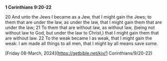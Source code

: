 **1 Corinthians 9:20-22**

20 And unto the Jews I became as a Jew, that I might gain the Jews; to them that are under the law, as under the law, that I might gain them that are under the law; 21 To them that are without law, as without law, (being not without law to God, but under the law to Christ,) that I might gain them that are without law. 22 To the weak became I as weak, that I might gain the weak: I am made all things to all men, that I might by all means save some.

[Friday 08-March, 2024](https://getbible.net/kjv/1 Corinthians/9/20-22)
